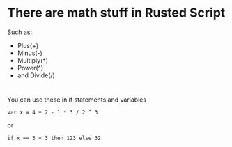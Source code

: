 # There are math stuff in Rusted Script
Such as:
- Plus(+)
- Minus(-)
- Multiply(*)
- Power(^)
- and Divide(/)

#
You can use these in if statements and variables 
```
var x = 4 + 2 - 1 * 3 / 2 ^ 3
```
or
```
if x == 3 + 3 then 123 else 32
```